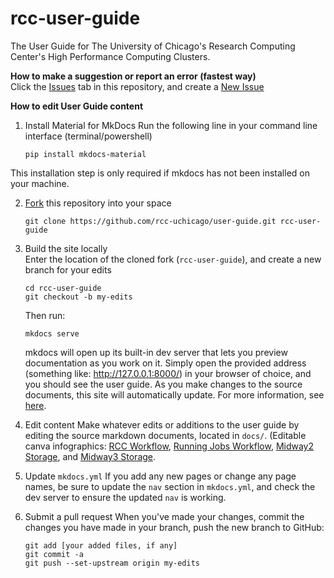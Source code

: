 # rcc-user-guide
The User Guide for The University of Chicago's Research Computing Center's High Performance Computing Clusters.

**How to make a suggestion or report an error (fastest way)**  
Click the [Issues](https://github.com/rcc-uchicago/user-guide/issues) tab in this repository, and create a [New Issue](https://github.com/rcc-uchicago/user-guide/issues/new)


**How to edit User Guide content**

1. Install Material for MkDocs
Run the following line in your command line interface (terminal/powershell)  
    ```
    pip install mkdocs-material
    ```
This installation step is only required if mkdocs has not been installed on your machine.

2. [Fork](https://docs.github.com/en/get-started/quickstart/fork-a-repo) this repository into your space
   ```
   git clone https://github.com/rcc-uchicago/user-guide.git rcc-user-guide
   ```

3. Build the site locally  
Enter the location of the cloned fork (`rcc-user-guide`), and create a new branch for your edits
    ```
    cd rcc-user-guide
    git checkout -b my-edits
    ```

    Then run:
    ```
    mkdocs serve
    ```

    mkdocs will open up its built-in dev server that lets you preview documentation as you work on it. Simply open the provided address (something like: http://127.0.0.1:8000/) in your browser of choice, and you should see the user guide. As you make changes to the source documents, this  site will automatically update.  For more information, see [here](https://www.mkdocs.org/getting-started/).  

4. Edit content
Make whatever edits or additions to the user guide by editing the source markdown documents, located in `docs/`. (Editable canva infographics: [RCC Workflow](https://www.canva.com/design/DAFQE3SCdzw/66GWBkbNEc6RApV25ZTeVQ/edit?utm_content=DAFQE3SCdzw&utm_campaign=designshare&utm_medium=link2&utm_source=sharebutton), [Running Jobs Workflow](https://www.canva.com/design/DAFQom0o07g/YnCNw4zYkjFogxGr1dPZSw/edit?utm_content=DAFQom0o07g&utm_campaign=designshare&utm_medium=link2&utm_source=sharebutton), [Midway2 Storage](https://www.canva.com/design/DAFQJ5BoJnE/hFVtpc8QI84bAzIrBkJ-Bw/edit?utm_content=DAFQJ5BoJnE&utm_campaign=designshare&utm_medium=link2&utm_source=sharebutton), and [Midway3 Storage](https://www.canva.com/design/DAFQKdiiwPE/wOZDdsaGyZOAeLQqbQxudw/edit?utm_content=DAFQKdiiwPE&utm_campaign=designshare&utm_medium=link2&utm_source=sharebutton).


5. Update `mkdocs.yml`
If you add any new pages or change any page names, be sure to update the `nav` section in `mkdocs.yml`, and check the dev server to ensure the updated `nav` is working.

6. Submit a pull request
When you've made your changes, commit the changes you have made in your branch, push the new branch to GitHub:
    ```
    git add [your added files, if any]
    git commit -a
    git push --set-upstream origin my-edits
    ```
